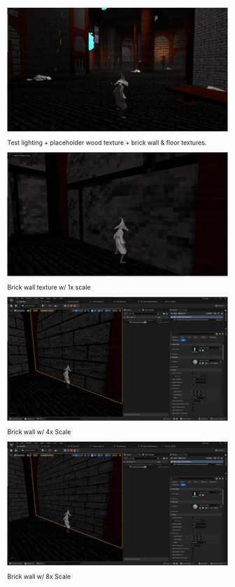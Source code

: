 ![](<../../../../_Meta/Attachments/Pasted image 20250608221736.png>)

Test lighting + placeholder wood texture + brick wall & floor textures.

![](<../../../../_Meta/Attachments/Pasted image 20250608222017.png>)

Brick wall texture w/ 1x scale

![](<../../../../_Meta/Attachments/Pasted image 20250608222051.png>)

Brick wall w/ 4x Scale

![](<../../../../_Meta/Attachments/Pasted image 20250608222108.png>)

Brick wall w/ 8x Scale
